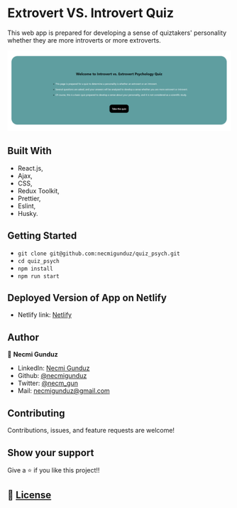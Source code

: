 # Extrovert VS. Introvert Quiz

This web app is prepared for developing a sense of quiztakers' personality whether they are more introverts or more extroverts.

![screenshot](https://github.com/necmigunduz/quiz_psych/blob/master/src/screenShot/screen_shot.png)

## Built With

- React.js,
- Ajax,
- CSS,
- Redux Toolkit,
- Prettier,
- Eslint,
- Husky.


## Getting Started

- `git clone git@github.com:necmigunduz/quiz_psych.git`
- `cd quiz_psych`
- `npm install`
- `npm run start`

## Deployed Version of App on Netlify
- Netlify link: [Netlify](https://psychquiz.netlify.app/)

## Author

👤 **Necmi Gunduz**

- LinkedIn: [Necmi Gunduz](https://www.linkedin.com/in/necmigunduz/)
- Github: [@necmigunduz](https://github.com/necmigunduz/)
- Twitter: [@necm_gun](https://twitter.com/necm_gun)
- Mail: [necmigunduz@gmail.com](necmigunduz@gmail.com)

## Contributing

Contributions, issues, and feature requests are welcome!

## Show your support

Give a ⭐️ if you like this project!!

## 📝 [License](https://creativecommons.org/licenses/by-nc-nd/4.0/)